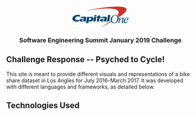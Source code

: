 <p align="center">
    <img src="img/capitalOneLogo.png" width="150">
  </a>

  <h3 align="center">Software Engineering Summit January 2019 Challenge</h3>
</p>

## Challenge Response -- Psyched to Cycle!
This site is meant to provide different visuals and representations of a bike share dataset in Los Angles for July 2016-March 2017. It was developed with different languages and frameworks, as detailed below.

## Technologies Used

